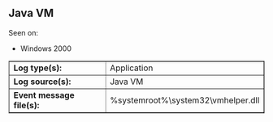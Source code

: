 ## Java VM

Seen on:
* Windows 2000

<table border="1" class="docutils">
  <tbody>
    <tr>
      <td><b>Log type(s):</b></td>
      <td>Application</td>
    </tr>
    <tr>
      <td><b>Log source(s):</b></td>
      <td>Java VM</td>
    </tr>
    <tr>
      <td><b>Event message file(s):</b></td>
      <td>%systemroot%\system32\vmhelper.dll</td>
    </tr>
  </tbody>
</table>

&nbsp;

